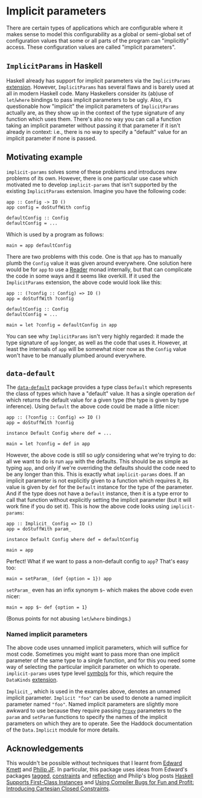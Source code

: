 # Implicit parameters

There are certain types of applications which are configurable where it makes
sense to model this configurability as a global or semi-global set of
configuration values that some or all parts of the program can "implicitly"
access. These configuration values are called "implicit parameters".

## `ImplicitParams` in Haskell

Haskell already has support for implicit parameters via the `ImplicitParams`
[extension][ImplicitParams]. However, `ImplicitParams` has several flaws and
is barely used at all in modern Haskell code. Many Haskellers consider its
(ab)use of `let`/`where` bindings to pass implicit parameters to be ugly.
Also, it's questionable how "implicit" the implicit parameters of
`ImplicitParams` actually are, as they show up in the context of the type
signature of any function which uses them. There's also no way you can call a
function taking an implicit parameter without passing it that parameter if it
isn't already in context: i.e., there is no way to specify a "default" value
for an implicit parameter if none is passed.

## Motivating example

`implicit-params` solves some of these problems and introduces new problems of
its own. However, there is one particular use case which motivated me to
develop `implicit-params` that isn't supported by the existing
`ImplicitParams` extension. Imagine you have the following code:

    app :: Config -> IO ()
    app config = doStuffWith config
    
    defaultConfig :: Config
    defaultConfig = ...

Which is used by a program as follows:

    main = app defaultConfig

There are two problems with this code. One is that `app` has to manually plumb
the `Config` value it was given around everywhere. One solution here would be
for `app` to use a [Reader][Reader] monad internally, but that can complicate
the code in some ways and it seems like overkill. If it used the
`ImplicitParams` extension, the above code would look like this:

    app :: (?config :: Config) => IO ()
    app = doStuffWith ?config
    
    defaultConfig :: Config
    defaultConfig = ...

    main = let ?config = defaultConfig in app

You can see why `ImplicitParams` isn't very highly regarded: it made the type
signature of `app` longer, as well as the code that uses it. However, at least
the internals of `app` will be somewhat nicer now as the `Config` value won't
have to be manually plumbed around everywhere.

## `data-default`

The [`data-default`][data-default] package provides a type class `Default`
which represents the class of types which have a "default" value. It has a
single operation `def` which returns the default value for a given type (the
type is given by type inference). Using `Default` the above code could be made
a little nicer:

    app :: (?config :: Config) => IO ()
    app = doStuffWith ?config
    
    instance Default Config where def = ...

    main = let ?config = def in app

However, the above code is still so *ugly* considering what we're trying to
do: all we want to do is run `app` with the defaults. This should be as simple
as typing `app`, and only if we're overriding the defaults should the code
need to be any longer than this. This is exactly what `implicit-params` does.
If an implicit parameter is not explicitly given to a function which requires
it, its value is given by `def` for the `Default` instance for the type of the
parameter. And if the type does not have a `Default` instance, then it is a
type error to call that function without explicitly setting the implicit
parameter (but it will work fine if you do set it). This is how the above code
looks using `implicit-params`:

    app :: Implicit_ Config => IO ()
    app = doStuffWith param_
    
    instance Default Config where def = defaultConfig

    main = app

Perfect! What if we want to pass a non-default config to `app`? That's easy
too:

    main = setParam_ (def {option = 1}) app

`setParam_` even has an infix synonym `$~` which makes the above code even
nicer:

    main = app $~ def {option = 1}

(Bonus points for not abusing `let`/`where` bindings.)

### Named implicit parameters

The above code uses unnamed implicit parameters, which will suffice for most
code. Sometimes you might want to pass more than one implicit parameter of the
same type to a single function, and for this you need some way of selecting
the particular implicit parameter on which to operate. `implicit-params` uses
type level [symbols][Symbols] for this, which require the `DataKinds`
[extension][DataKinds].

`Implicit_`, which is used in the examples above, denotes an unnamed implicit
parameter. `Implicit "foo"` can be used to denote a named implicit parameter
named `"foo"`. Named implicit parameters are slightly more awkward to use
because they require passing [`Proxy`][Proxy] parameters to the `param` and
`setParam` functions to specify the names of the implicit parameters on which
they are to operate. See the Haddock documentation of the `Data.Implicit`
module for more details.

## Acknowledgements

This wouldn't be possible without techniques that I learnt from
[Edward Kmett][edwardk] and [Philip JF][philipjf]. In particular, this package
uses ideas from Edward's packages [tagged][tagged], [constraints][constraints]
and [reflection][reflection] and Philip's blog posts [Haskell Supports
First-Class Instances][firstclass] and [Using Compiler Bugs for Fun and
Profit: Introducing Cartesian Closed Constraints][profit].

[ImplicitParams]: http://www.haskell.org/ghc/docs/latest/html/users_guide/other-type-extensions.html#implicit-parameters
[Reader]: http://hackage.haskell.org/packages/archive/mtl/latest/doc/html/Control-Monad-Reader-Class.html
[data-default]: http://hackage.haskell.org/package/data-default
[Symbols]: http://www.haskell.org/ghc/docs/latest/html/libraries/base/GHC-TypeLits.html#t:Symbol
[DataKinds]: http://www.haskell.org/ghc/docs/7.4.1/html/users_guide/kind-polymorphism-and-promotion.html
[Proxy]: http://hackage.haskell.org/packages/archive/tagged/latest/doc/html/Data-Proxy.html
[edwardk]: http://comonad.com/reader/
[philipjf]: http://joyoftypes.blogspot.com/
[tagged]: http://hackage.haskell.org/package/tagged
[constraints]: http://hackage.haskell.org/package/constraints
[reflection]: http://hackage.haskell.org/package/reflection
[firstclass]: http://joyoftypes.blogspot.com/2012/02/haskell-supports-first-class-instances.html
[profit]: http://joyoftypes.blogspot.com/2013/01/using-compiler-bugs-for-fun-and-profit.html
